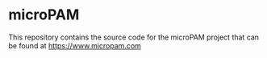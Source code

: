 # microPAM
 
 This repository contains the source code for the microPAM project that can be found at https://www.micropam.com 

